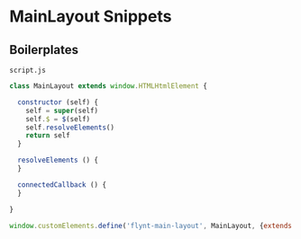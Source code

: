 # MainLayout Snippets

## Boilerplates

`script.js`

```javascript
class MainLayout extends window.HTMLHtmlElement {

  constructor (self) {
    self = super(self)
    self.$ = $(self)
    self.resolveElements()
    return self
  }

  resolveElements () {
  }

  connectedCallback () {
  }

}

window.customElements.define('flynt-main-layout', MainLayout, {extends: 'html'})
```
